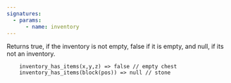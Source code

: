 ```yaml
---
signatures:
  - params:
      - name: inventory
---
```


Returns true, if the inventory is not empty, false if it is empty, and null, if its not an inventory.

```scarpet    inventory_has_items(player()) => true
    inventory_has_items(x,y,z) => false // empty chest
    inventory_has_items(block(pos)) => null // stone
```
